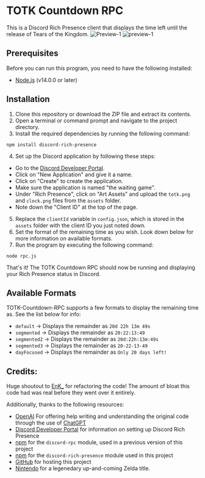 # TOTK Countdown RPC

This is a Discord Rich Presence client that displays the time left until the release of Tears of the Kingdom.
![Preview-1](https://user-images.githubusercontent.com/87764384/231173107-2a5e01e8-1a9f-4743-bc8c-034a35287fe6.png)
![preview-1](https://user-images.githubusercontent.com/87764384/231172907-99424b50-f548-49ed-9671-df2a6946b07e.png)

## Prerequisites

Before you can run this program, you need to have the following installed:

- [Node.js](https://nodejs.org/en/) (v14.0.0 or later)


## Installation

1. Clone this repository or download the ZIP file and extract its contents.
2. Open a terminal or command prompt and navigate to the project directory.
3. Install the required dependencies by running the following command:

```
npm install discord-rich-presence
```

4. Set up the Discord application by following these steps:
- Go to the [Discord Developer Portal](https://discord.com/developers/applications).
- Click on "New Application" and give it a name.
- Click on "Create" to create the application.
- Make sure the application is named "the waiting game".
- Under "Rich Presence", click on "Art Assets" and upload the `totk.png` and `clock.png` files from the `assets` folder.
- Note down the "Client ID" at the top of the page.
5. Replace the `clientId` variable in `config.json`, which is stored in the `assets` folder with the client ID you just noted down.
6. Set the format of the remaining time as you wish. Look down below for more information on available formats.
7. Run the program by executing the following command:

```
node rpc.js
```

That's it! The TOTK Countdown RPC should now be running and displaying your Rich Presence status in Discord.

## Available Formats

TOTK-Countdown-RPC supports a few formats to display the remaining time as.
See the list below for info:

- `default` -> Displays the remainder as `20d 22h 13m 49s`
- `segmented` -> Displays the remainder as `20:22:13:49`
- `segmented2` -> Displays the remainder as `20d:22h:13m:49s`
- `segmented3` -> Displays the remainder as `20-22-13-49`
- `dayFocused` -> Displays the remainder as `Only 20 days left!`

## Credits:

Huge shoutout to [EnK_](https://www.github.com/EnKdev/) for refactoring the code! The amount of bloat this code had was real before they went over it entirely.

Additionally, thanks to the following resources:
- [OpenAI](https://openai.com/) For offering help writing and understanding the original code through the use of [ChatGPT](https://openai.com/blog/chatgpt)
- [Discord Developer Portal](https://discord.com/developers/docs/intro) for information on setting up Discord Rich Presence
- [npm](https://www.npmjs.com/) for the `discord-rpc` module, used in a previous version of this project
- [npm](https://www.npmjs.com/) for the `discord-rich-presence` module used in this project
- [GitHub](https://github.com/) for hosting this project
- [Nintendo](https://www.nintendo.com/) for a legenedary up-and-coming Zelda title.
